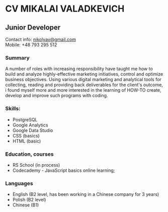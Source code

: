 # CV MIKALAI VALADKEVICH

## Junior Developer

Contact info:
nikolyav@gmail.com  
Mobile: +48 793 295 512

### Summary

A number of roles with increasing responsibility have taught me how to build and
analyze highly-effective marketing initiatives, control and optimize business
objectives. Using various digital marketing and analytical tools for collecting, reading and
providing back deliverables for the client's outcome, i found myself more and more interested in the learning of HOW-TO create, develop and improve such programs with coding.

### Skills:

- PostgreSQL
- Google Analytics
- Google Data Studio
- CSS (basics)
- HTML (basic)

### Education, courses

- RS School (in process)
- Codecademy - JavaScript basics online learning;

### Languages

- English (B2 level, has been working in a Chinese company for 3 years)
- Polish (B2 level)
- Chinese (B1)
